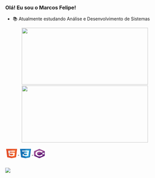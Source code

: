 ### Olá! Eu sou o Marcos Felipe!

- 📚 Atualmente estudando Análise e Desenvolvimento de Sistemas 

<div align="center">
  <a href="https://github.com/felipecruz159">
  <img height="180em" width="400em" float="right" src="https://github-readme-stats.vercel.app/api?username=felipecruz159&show_icons=true&theme=dark&include_all_commits=true&count_private=true"/>
  <img height="180em" width="400em" float="right" src="https://github-readme-stats.vercel.app/api/top-langs/?username=felipecruz159&layout=compact&langs_count=7&theme=dark"/>
</div>
<div style="display: inline_block"><br>
  <img align="center" alt="HTML" height="30" width="40" src="https://raw.githubusercontent.com/devicons/devicon/master/icons/html5/html5-original.svg">
  <img align="center" alt="CSS" height="30" width="40" src="https://raw.githubusercontent.com/devicons/devicon/master/icons/css3/css3-original.svg">
  <img align="center" alt="Csharp" height="30" width="40" src="https://raw.githubusercontent.com/devicons/devicon/master/icons/csharp/csharp-original.svg">
</div>
  
  ##
  
  <div>
  <a href="https://www.linkedin.com/in/marcos-felipe-cruz-beraldo/" target="_blank"><img src="https://img.shields.io/badge/-LinkedIn-%230077B5?style=for-the-badge&logo=linkedin&logoColor=white" target="_blank"></a>
  </div>
